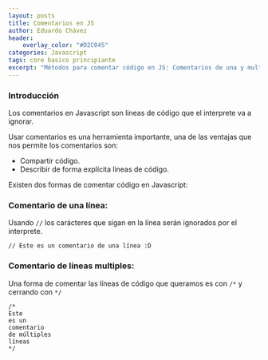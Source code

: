 ```yaml
---
layout: posts
title: Comentarios en JS
author: Eduardo Chávez
header:
    overlay_color: "#D2C045"
categories: Javascript
tags: core basico principiante
excerpt: "Métodos para comentar código en JS: Comentarios de una y multiples líneas."
---
```

### Introducción

Los comentarios en Javascript son lineas de código que el interprete va a ignorar.

Usar comentarios es una herramienta importante, una de las ventajas que nos permite los comentarios son:

- Compartir código.
- Describir de forma explícita lineas de código.

Existen dos formas de comentar código en Javascript:

### Comentario de una línea:

Usando `//` los carácteres que sigan en la línea serán ignorados por el interprete.

```
// Este es un comentario de una línea :D
```

### Comentario de líneas multiples:

Una forma de comentar las líneas de código que queramos es con `/*` y cerrando con `*/` 

```
/*
Este
es un
comentario
de múltiples
líneas
*/
```

